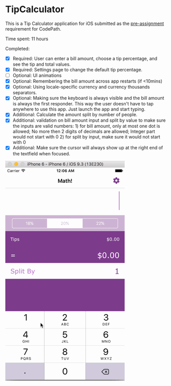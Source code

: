 # TipCalculator

This is a Tip Calculator application for iOS submitted as the [pre-assignment](https://gist.github.com/timothy1ee/7747214) requirement for CodePath.

Time spent: 11 hours

Completed:

* [x] Required: User can enter a bill amount, choose a tip percentage, and see the tip and total values.
* [x] Required: Settings page to change the default tip percentage.
* [ ] Optional: UI animations
* [x] Optional: Remembering the bill amount across app restarts (if <10mins)
* [x] Optional: Using locale-specific currency and currency thousands separators.
* [x] Optional: Making sure the keyboard is always visible and the bill amount is always the first responder. This way the user doesn't have to tap anywhere to use this app. Just launch the app and start typing.
* [x] Additional: Calculate the amount split by number of people.
* [x] Additional: validation on bill amount input and split by value to make sure the inputs are valid numbers: 1) for bill amount, only at most one dot is allowed; No more then 2 digits of decimals are allowed; Integer part would not start with 0 2) for split by input, make sure it would not start with 0
* [x] Additional: Make sure the cursor will always show up at the right end of the textfield when focused.

![Video Walkthrough](ios-tipcalculator.gif)
